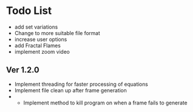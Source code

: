 # Todo List

- add set variations
- Change to more suitable file format
- increase user options
- add Fractal Flames
- implement zoom video

## Ver 1.2.0

- Implement threading for faster processing of equations
- Implement file clean up after frame generation
- - Implement method to kill program on when a frame fails to generate
